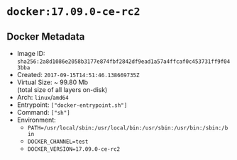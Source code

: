 # `docker:17.09.0-ce-rc2`

## Docker Metadata

- Image ID: `sha256:2a8d1086e2058b3177e874fbf2842df9ead1a57a4ffcaf0c453731ff9f043bba`
- Created: `2017-09-15T14:51:46.138669735Z`
- Virtual Size: ~ 99.80 Mb  
  (total size of all layers on-disk)
- Arch: `linux`/`amd64`
- Entrypoint: `["docker-entrypoint.sh"]`
- Command: `["sh"]`
- Environment:
  - `PATH=/usr/local/sbin:/usr/local/bin:/usr/sbin:/usr/bin:/sbin:/bin`
  - `DOCKER_CHANNEL=test`
  - `DOCKER_VERSION=17.09.0-ce-rc2`
